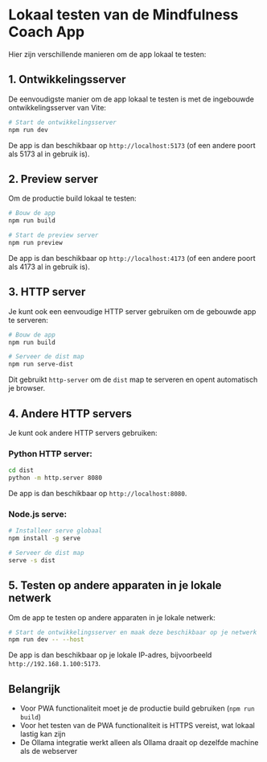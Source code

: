 # Lokaal testen van de Mindfulness Coach App

Hier zijn verschillende manieren om de app lokaal te testen:

## 1. Ontwikkelingsserver

De eenvoudigste manier om de app lokaal te testen is met de ingebouwde ontwikkelingsserver van Vite:

```bash
# Start de ontwikkelingsserver
npm run dev
```

De app is dan beschikbaar op `http://localhost:5173` (of een andere poort als 5173 al in gebruik is).

## 2. Preview server

Om de productie build lokaal te testen:

```bash
# Bouw de app
npm run build

# Start de preview server
npm run preview
```

De app is dan beschikbaar op `http://localhost:4173` (of een andere poort als 4173 al in gebruik is).

## 3. HTTP server

Je kunt ook een eenvoudige HTTP server gebruiken om de gebouwde app te serveren:

```bash
# Bouw de app
npm run build

# Serveer de dist map
npm run serve-dist
```

Dit gebruikt `http-server` om de `dist` map te serveren en opent automatisch je browser.

## 4. Andere HTTP servers

Je kunt ook andere HTTP servers gebruiken:

### Python HTTP server:

```bash
cd dist
python -m http.server 8080
```

De app is dan beschikbaar op `http://localhost:8080`.

### Node.js serve:

```bash
# Installeer serve globaal
npm install -g serve

# Serveer de dist map
serve -s dist
```

## 5. Testen op andere apparaten in je lokale netwerk

Om de app te testen op andere apparaten in je lokale netwerk:

```bash
# Start de ontwikkelingsserver en maak deze beschikbaar op je netwerk
npm run dev -- --host
```

De app is dan beschikbaar op je lokale IP-adres, bijvoorbeeld `http://192.168.1.100:5173`.

## Belangrijk

- Voor PWA functionaliteit moet je de productie build gebruiken (`npm run build`)
- Voor het testen van de PWA functionaliteit is HTTPS vereist, wat lokaal lastig kan zijn
- De Ollama integratie werkt alleen als Ollama draait op dezelfde machine als de webserver
